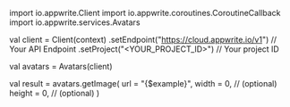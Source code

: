 import io.appwrite.Client
import io.appwrite.coroutines.CoroutineCallback
import io.appwrite.services.Avatars

val client = Client(context)
    .setEndpoint("https://cloud.appwrite.io/v1") // Your API Endpoint
    .setProject("<YOUR_PROJECT_ID>") // Your project ID

val avatars = Avatars(client)

val result = avatars.getImage(
    url = "{$example}", 
    width = 0, // (optional)
    height = 0, // (optional)
)